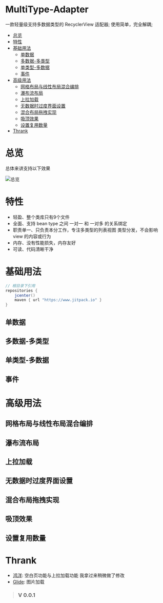 # MultiType-Adapter
一款轻量级支持多数据类型的 RecyclerView 适配器; 使用简单，完全解耦;


- [总览](#总览)
- [特性](#特性)
- [基础用法](#基础用法)
    - [单数据](##单数据)
    - [多数据-多类型](##多数据-多类型)
    - [单类型-多数据](##单类型-多数据)
    - [事件](##事件)
- [高级用法](#高级用法)
    - [网格布局与线性布局混合编排](##网格布局与线性布局混合编排)
    - [瀑布流布局](##瀑布流布局)
    - [上拉加载](##上拉加载)
    - [无数据时过度界面设置](##无数据时过度界面设置)
    - [混合布局拖拽实现](##混合布局拖拽实现)
    - [吸顶效果](##吸顶效果)
    - [设置复用数量](##设置复用数量)
- [Thrank](#Thrank)

# 总览
总体来讲支持以下效果

![总览](http://upload-images.jianshu.io/upload_images/1599843-8989704f86d75c2b.png?imageMogr2/auto-orient/strip%7CimageView2/2/w/1240)

# 特性
- 轻盈、整个类库只有9个文件
- 全面、支持 bean type 之间 一对一 和 一对多 的关系绑定
- 职责单一、只负责本分工作，专注多类型的列表视图 类型分发，不会影响 view 的内容或行为
- 内存、没有性能损失，内存友好
- 可读、代码清晰干净

# 基础用法
```groovy
// 根目录下引用
repositories {
    jcenter()
    maven { url "https://www.jitpack.io" }
}

```
## 单数据

## 多数据-多类型

## 单类型-多数据

## 事件
# 高级用法

## 网格布局与线性布局混合编排

## 瀑布流布局

## 上拉加载

## 无数据时过度界面设置

## 混合布局拖拽实现

## 吸顶效果

## 设置复用数量
    
# Thrank
- [鸿洋](https://github.com/hongyangAndroid/baseAdapter): 空白页功能与上拉加载功能 我拿过来稍微做了修改
- [Glide](https://github.com/bumptech/glide): 图片加载


> ###  V 0.0.1
>  

